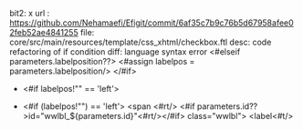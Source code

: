 bit2: x
url : https://github.com/Nehamaefi/Efigit/commit/6af35c7b9c76b5d67958afee02feb52ae4841255
file: core/src/main/resources/template/css_xhtml/checkbox.ftl
desc: code refactoring of if condition
diff: language syntax error
<#elseif parameters.labelposition??>
 <#assign labelpos = parameters.labelposition/>
 </#if>
- <#if labelpos!"" == 'left'>
+ <#if (labelpos!"") == 'left'>
 <span <#rt/>
 <#if parameters.id??>id="wwlbl_${parameters.id}"<#rt/></#if> class="wwlbl">
 <label<#t/>
